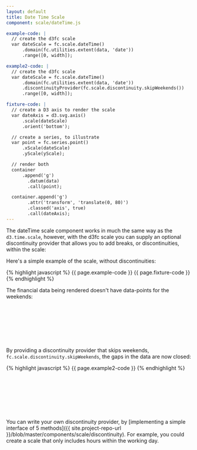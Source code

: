 ```yaml
---
layout: default
title: Date Time Scale
component: scale/dateTime.js

example-code: |
  // create the d3fc scale
  var dateScale = fc.scale.dateTime()
      .domain(fc.utilities.extent(data, 'date'))
      .range([0, width]);

example2-code: |
  // create the d3fc scale
  var dateScale = fc.scale.dateTime()
      .domain(fc.utilities.extent(data, 'date'))
      .discontinuityProvider(fc.scale.discontinuity.skipWeekends())
      .range([0, width]);

fixture-code: |
  // create a D3 axis to render the scale
  var dateAxis = d3.svg.axis()
      .scale(dateScale)
      .orient('bottom');

  // create a series, to illustrate
  var point = fc.series.point()
      .xScale(dateScale)
      .yScale(yScale);

  // render both
  container
      .append('g')
        .datum(data)
        .call(point);

  container.append('g')
        .attr('transform', 'translate(0, 80)')
        .classed('axis', true)
        .call(dateAxis);
---
```


The dateTime scale component works in much the same way as the `d3.time.scale`, however, with the d3fc scale you can supply an optional discontinuity provider that allows you to add breaks, or discontinuities, within the scale:

Here's a simple example of the scale, without discontinuities:

{% highlight javascript %}
{{ page.example-code }}
{{ page.fixture-code }}
{% endhighlight %}

The financial data being rendered doesn't have data-points for the weekends:

<div id="scale_dateTime" class="chart" style="height: 100px"> </div>
<script type="text/javascript">
(function() {
    var f = createFixture('#scale_dateTime', 100, 15);
    var container = f.container, data = f.data
      yScale = f.yScale, width = f.dimensions.width;
    {{ page.example-code }}
    {{ page.fixture-code }}
}());
</script>

By providing a discontinuity provider that skips weekends, `fc.scale.discontinuity.skipWeekends`, the gaps in the data are now closed:

{% highlight javascript %}
{{ page.example2-code }}
{% endhighlight %}

<div id="scale_dateTime2" class="chart" style="height: 100px"> </div>
<script type="text/javascript">
(function() {
    var f = createFixture('#scale_dateTime2', 100, 15);
    var container = f.container, data = f.data
      yScale = f.yScale, width = f.dimensions.width;
    {{ page.example2-code }}
    {{ page.fixture-code }}
}());
</script>

You can write your own discontinuity provider, by [implementing a simple interface of 5 methods]({{ site.project-repo-url }}/blob/master/components/scale/discontinuity). For example, you could create a scale that only includes hours within the working day.


